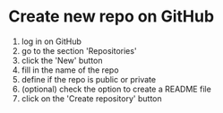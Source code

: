 # Create new repo on GitHub
1. log in on GitHub
2. go to the section 'Repositories'
3. click the 'New' button
4. fill in the name of the repo
5. define if the repo is public or private
6. (optional) check the option to create a README file
7. click on the 'Create repository' button
